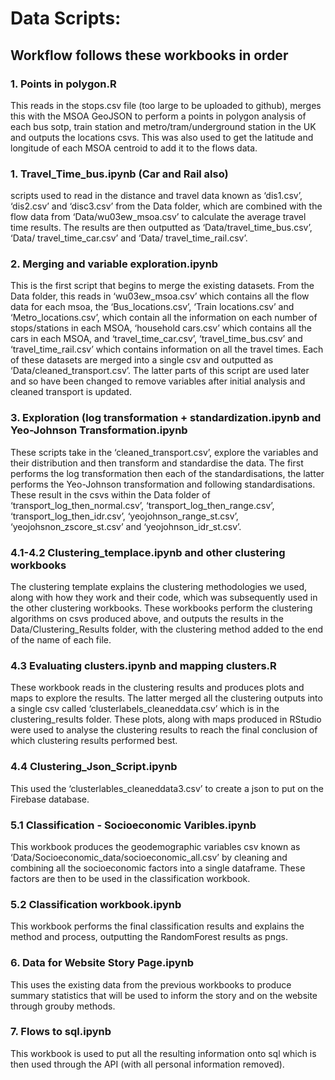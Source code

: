 # Data Scripts:

## Workflow follows these workbooks in order

### 1. Points in polygon.R 
This reads in the stops.csv file (too large to be uploaded to github), merges this with the MSOA GeoJSON to perform a points in polygon analysis of each bus sotp, train station and metro/tram/underground station in the UK and outputs the locations csvs. This was also used to get the latitude and longitude of each MSOA centroid to add it to the flows data. 

### 1. Travel_Time_bus.ipynb (Car and Rail also) 
scripts used to read in the distance and travel data known as ‘dis1.csv’, ‘dis2.csv’ and ‘disc3.csv’ from the Data folder, which are combined with the flow data from ‘Data/wu03ew_msoa.csv’ to calculate the average travel time results. The results are then outputted as ‘Data/travel_time_bus.csv’, ‘Data/ travel_time_car.csv’ and ‘Data/ travel_time_rail.csv’.

### 2. Merging and variable exploration.ipynb 
This is the first script that begins to merge the existing datasets. From the Data folder, this reads in ‘wu03ew_msoa.csv’ which contains all the flow data for each msoa, the ‘Bus_locations.csv’, ‘Train locations.csv’ and ‘Metro_locations.csv’, which contain all the information on each number of stops/stations in each MSOA, ‘household cars.csv’ which contains all the cars in each MSOA, and ‘travel_time_car.csv’, ‘travel_time_bus.csv’ and ‘travel_time_rail.csv’ which contains information on all the travel times. Each of these datasets are merged into a single csv and outputted as ‘Data/cleaned_transport.csv’. The latter parts of this script are used later and so have been changed to remove variables after initial analysis and cleaned transport is updated. 

### 3. Exploration (log transformation + standardization.ipynb and Yeo-Johnson Transformation.ipynb 
These scripts take in the ‘cleaned_transport.csv’, explore the variables and their distribution and then transform and standardise the data. The first performs the log transformation then each of the standardisations, the latter performs the Yeo-Johnson transformation and following standardisations. These result in the csvs within the Data folder of ‘transport_log_then_normal.csv’, ‘transport_log_then_range.csv’, ‘transport_log_then_idr.csv’, ‘yeojohnson_range_st.csv’, ‘yeojohsnon_zscore_st.csv’ and ‘yeojohnson_idr_st.csv’.

### 4.1-4.2 Clustering_templace.ipynb and other clustering workbooks 
The clustering template explains the clustering methodologies we used, along with how they work and their code, which was subsequently used in the other clustering workbooks. These workbooks perform the clustering algorithms on csvs produced above, and outputs the results in the Data/Clustering_Results folder, with the clustering method added to the end of the name of each file. 

### 4.3 Evaluating clusters.ipynb and mapping clusters.R 
These workbook reads in the clustering results and produces plots and maps to explore the results. The latter merged all the clustering outputs into a single csv called ‘clusterlabels_cleaneddata.csv’ which is in the clustering_results folder. These plots, along with maps produced in RStudio were used to analyse the clustering results to reach the final conclusion of which clustering results performed best.

### 4.4 Clustering_Json_Script.ipynb 
This used the ‘clusterlables_cleaneddata3.csv’ to create a json to put on the Firebase database. 

### 5.1 Classification - Socioeconomic Varibles.ipynb 
This workbook produces the geodemographic variables csv known as ‘Data/Socioeconomic_data/socioeconomic_all.csv’ by cleaning and combining all the socioeconomic factors into a single dataframe. These factors are then to be used in the classification workbook.

### 5.2 Classification workbook.ipynb 
This workbook performs the final classification results and explains the method and process, outputting the RandomForest results as pngs.

### 6. Data for Website Story Page.ipynb 
This uses the existing data from the previous workbooks to produce summary statistics that will be used to inform the story and on the website through grouby methods. 

### 7. Flows to sql.ipynb 
This workbook is used to put all the resulting information onto sql which is then used through the API (with all personal information removed). 


